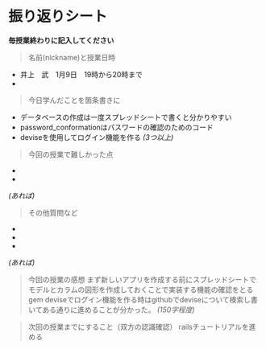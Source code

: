 
# 振り返りシート

**毎授業終わりに記入してください**

> 名前(nickname)と授業日時
- 井上　武　1月9日　19時から20時まで
-

> 今日学んだことを箇条書きに
-   データベースの作成は一度スプレッドシートで書くと分かりやすい
-   password_conformationはパスワードの確認のためのコード
-   deviseを使用してログイン機能を作る
*(3つ以上)*

> 今回の授業で難しかった点
-   
-
*(あれば)*

> その他質問など
-
-
-
*(あれば)*

> 今回の授業の感想
まず新しいアプリを作成する前にスプレッドシートでモデルとカラムの図形を作成しておくことで実装する機能の確認をとる
gem deviseでログイン機能を作る時はgithubでdeviseについて検索し書いてある通りに進めることが分かった。
*(150字程度)*

> 次回の授業までにすること（双方の認識確認）
railsチュートリアルを進める
